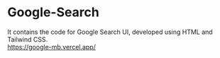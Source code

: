 # Google-Search
It contains the code for Google Search UI, developed using HTML and Tailwind CSS.
<br>
https://google-mb.vercel.app/
